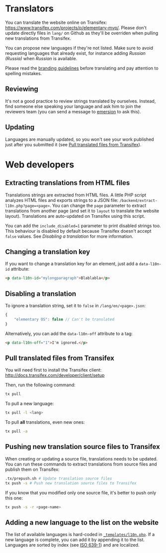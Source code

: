 # Translators

You can translate the website online on Transifex: https://www.transifex.com/projects/p/elementary-mvp/. Please don't update directly files in `lang/` on Github as they'll be overriden when pulling new translations from Transifex.

You can propose new languages if they're not listed. Make sure to avoid requesting languages that already exist, for instance adding _Russian (Russia)_ when _Russian_ is available.

Please read the [branding guidelines](http://old.elementaryos.org/journal/the-importance-of-our-brand) before translating and pay attention to spelling mistakes.

## Reviewing

It's not a good practice to review strings translated by ourselves. Instead, find someone else speaking your language and ask him to join the reviewers team (you can send a message to [emersion](https://www.transifex.com/accounts/profile/emersion/) to ask this).

## Updating

Languages are manually updated, so you won't see your work published just after you submitted it (see [Pull translated files from Transifex](#pull-translated-files-from-transifex)).

# Web developers

## Extracting translations from HTML files

Translations strings are extracted from HTML files. A little PHP script analyzes HTML files and exports strings to a JSON file: `/backend/extract-l10n.php?page=<page>`. You can change the `page` parameter to extract translations from another page (and set it to `layout` to translate the website layout). Translations are auto-updated on Transifex using this script.

You can add the `include_disabled=1` parameter to print disabled strings too. This behaviour is disabled by default because Transifex doesn't accept `false` values. See _Disabling a translation_ for more information.

## Changing a translation key

If you want to change a translation key for an element, just add a `data-l10n-id` attribute:

```html
<p data-l10n-id="mylongparagraph">Blablabla</p>
```

## Disabling a translation

To ignore a translation string, set it to `false` in `/lang/en/<page>.json`:

```js
{
    "elementary OS": false // Can't be translated
}
```

Alternatively, you can add the `data-l10n-off` attribute to a tag:
```html
<p data-l10n-off="1">I'm ignored.</p>
```

## Pull translated files from Transifex

You will need first to install the Transifex client: http://docs.transifex.com/developer/client/setup

Then, run the following command:

```bash
tx pull
```

To pull a new language:

```bash
tx pull -l <lang>
```

To pull **all** translations, even new ones:

```bash
tx pull -a
```

## Pushing new translation source files to Transifex

When creating or updating a source file, translations needs to be updated. You can run these commands to extract translations from source files and publish them on Transifex:

```bash
.tx/prepush.sh # Update translation source files
tx push -s # Push new translation source files to Transifex
```

If you know that you modified only one source file, it's better to push only this one:
```bash
tx push -s -r <page-name>
```

## Adding a new language to the list on the website

The list of available languages is hard-coded in [`_templates/l10n.php`](https://github.com/elementary/mvp/blob/master/_templates/l10n.php#L2). If a new language is complete, you can add it by appending it to the list. Languages are sorted by index (see [ISO 639-1](https://en.wikipedia.org/wiki/List_of_ISO_639-1_codes)) and are localized.
